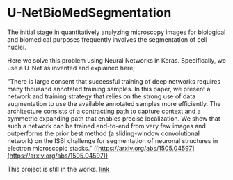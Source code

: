 ﻿# U-NetBioMedSegmentation

The initial stage in quantitatively analyzing microscopy images for biological and biomedical purposes frequently involves the segmentation of cell nuclei. 

Here we solve this problem using Neural Networks in Keras. Specifically, we use a U-Net as invented and explained here;

"There is large consent that successful training of deep networks requires many thousand annotated training samples. In this paper, we present a network and training strategy that relies on the strong use of data augmentation to use the available annotated samples more efficiently. The architecture consists of a contracting path to capture context and a symmetric expanding path that enables precise localization. We show that such a network can be trained end-to-end from very few images and outperforms the prior best method (a sliding-window convolutional network) on the ISBI challenge for segmentation of neuronal structures in electron microscopic stacks." ([https://arxiv.org/abs/1505.04597](https://arxiv.org/abs/1505.04597))

This project is still in the works. 
[link](https://www.kaggle.com/code/keegil/keras-u-net-starter-lb-0-277/notebook)
